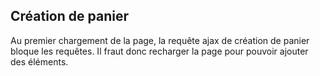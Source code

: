 ## Création de panier
Au premier chargement de la page, la requête ajax de création de panier bloque les requêtes.
Il fraut donc recharger la page pour pouvoir ajouter des éléments.